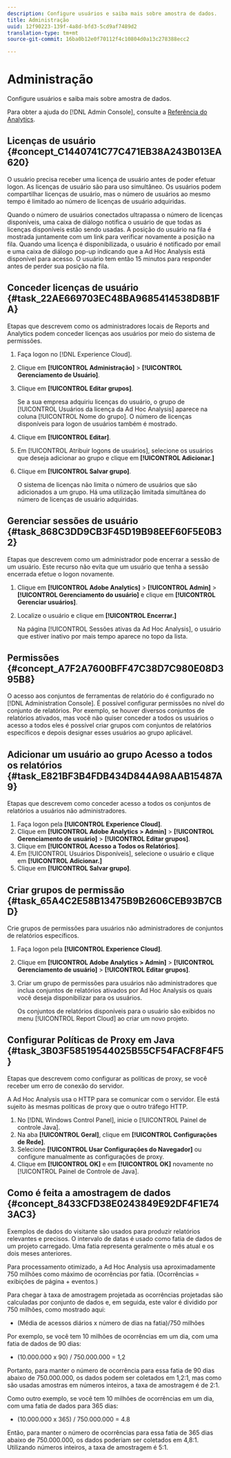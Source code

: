 ```yaml
---
description: Configure usuários e saiba mais sobre amostra de dados.
title: Administração
uuid: 12f90223-139f-4a8d-bfd3-5cd9af7489d2
translation-type: tm+mt
source-git-commit: 16ba0b12e0f70112f4c10804d0a13c278388ecc2

---
```



# Administração

Configure usuários e saiba mais sobre amostra de dados.

Para obter a ajuda do [!DNL Admin Console], consulte a [Referência do Analytics](https://marketing.adobe.com/resources/help/pt_BR/reference/index.html).

## Licenças de usuário {#concept_C1440741C77C471EB38A243B013EA620}

O usuário precisa receber uma licença de usuário antes de poder efetuar logon. As licenças de usuário são para uso simultâneo. Os usuários podem compartilhar licenças de usuário, mas o número de usuários ao mesmo tempo é limitado ao número de licenças de usuário adquiridas.

<!-- 

c_user_license.html

 -->

Quando o número de usuários conectados ultrapassa o número de licenças disponíveis, uma caixa de diálogo notifica o usuário de que todas as licenças disponíveis estão sendo usadas. A posição do usuário na fila é mostrada juntamente com um link para verificar novamente a posição na fila. Quando uma licença é disponibilizada, o usuário é notificado por email e uma caixa de diálogo pop-up indicando que a Ad Hoc Analysis está disponível para acesso. O usuário tem então 15 minutos para responder antes de perder sua posição na fila.

## Conceder licenças de usuário {#task_22AE669703EC48BA9685414538D8B1FA}

Etapas que descrevem como os administradores locais de Reports and Analytics podem conceder licenças aos usuários por meio do sistema de permissões.

<!-- 

t_user_licenses.xml

 -->

1. Faça logon no [!DNL Experience Cloud].
1. Clique em **[!UICONTROL Administração]** > **[!UICONTROL Gerenciamento de Usuário]**.
1. Clique em **[!UICONTROL Editar grupos]**.

   Se a sua empresa adquiriu licenças do usuário, o grupo de [!UICONTROL Usuários da licença da Ad Hoc Analysis] aparece na coluna [!UICONTROL Nome do grupo]. O número de licenças disponíveis para logon de usuários também é mostrado.

1. Clique em **[!UICONTROL Editar]**.
1. Em [!UICONTROL Atribuir logons de usuários], selecione os usuários que deseja adicionar ao grupo e clique em **[!UICONTROL Adicionar.]**
1. Clique em **[!UICONTROL Salvar grupo]**.

   O sistema de licenças não limita o número de usuários que são adicionados a um grupo. Há uma utilização limitada simultânea do número de licenças de usuário adquiridas.

## Gerenciar sessões de usuário {#task_868C3DD9CB3F45D19B98EEF60F5E0B32}

Etapas que descrevem como um administrador pode encerrar a sessão de um usuário. Este recurso não evita que um usuário que tenha a sessão encerrada efetue o logon novamente.

<!-- 

t_managing_users.xml

 -->

1. Clique em **[!UICONTROL Adobe Analytics]** > **[!UICONTROL Admin]** > **[!UICONTROL Gerenciamento do usuário]** e clique em **[!UICONTROL Gerenciar usuários]**.
1. Localize o usuário e clique em **[!UICONTROL Encerrar.]**

   Na página [!UICONTROL Sessões ativas da Ad Hoc Analysis], o usuário que estiver inativo por mais tempo aparece no topo da lista.

## Permissões {#concept_A7F2A7600BFF47C38D7C980E08D395B8}

<!-- 

c_permissions.xml

 -->

O acesso aos conjuntos de ferramentas de relatório do é configurado no [!DNL Administration Console]. É possível configurar permissões no nível do conjunto de relatórios. Por exemplo, se houver diversos conjuntos de relatórios ativados, mas você não quiser conceder a todos os usuários o acesso a todos eles é possível criar grupos com conjuntos de relatórios específicos e depois designar esses usuários ao grupo aplicável.

## Adicionar um usuário ao grupo Acesso a todos os relatórios {#task_E821BF3B4FDB434D844A98AAB15487A9}

Etapas que descrevem como conceder acesso a todos os conjuntos de relatórios a usuários não administradores.

<!-- 

t_permissions.xml

 -->

1. Faça logon pela **[!UICONTROL Experience Cloud]**.
1. Clique em **[!UICONTROL Adobe Analytics > Admin]** > **[!UICONTROL Gerenciamento de usuário]** > **[!UICONTROL Editar grupos]**.
1. Clique em **[!UICONTROL Acesso a Todos os Relatórios]**.
1. Em [!UICONTROL Usuários Disponíveis], selecione o usuário e clique em **[!UICONTROL Adicionar.]**
1. Clique em **[!UICONTROL Salvar grupo]**.

## Criar grupos de permissão {#task_65A4C2E58B13475B9B2606CEB93B7CBD}

Crie grupos de permissões para usuários não administradores de conjuntos de relatórios específicos.

<!-- 

t_permission_groups.xml

 -->

1. Faça logon pela **[!UICONTROL Experience Cloud]**.
1. Clique em **[!UICONTROL Adobe Analytics > Admin]** > **[!UICONTROL Gerenciamento de usuário]** > **[!UICONTROL Editar grupos]**.
1. Criar um grupo de permissões para usuários não administradores que inclua conjuntos de relatórios ativados por Ad Hoc Analysis os quais você deseja disponibilizar para os usuários.

   Os conjuntos de relatórios disponíveis para o usuário são exibidos no menu [!UICONTROL Report Cloud] ao criar um novo projeto.

## Configurar Políticas de Proxy em Java {#task_3B03F58519544025B55CF54FACF8F4F5}

Etapas que descrevem como configurar as políticas de proxy, se você receber um erro de conexão do servidor.

<!-- 

t_proxy_policies.xml

 -->

A Ad Hoc Analysis usa o HTTP para se comunicar com o servidor. Ele está sujeito às mesmas políticas de proxy que o outro tráfego HTTP.

1. No [!DNL Windows Control Panel], inicie o [!UICONTROL Painel de controle Java].
1. Na aba **[!UICONTROL Geral]**, clique em **[!UICONTROL Configurações de Rede]**.
1. Selecione **[!UICONTROL Usar Configurações do Navegador]** ou configure manualmente as configurações de proxy.
1. Clique em **[!UICONTROL OK]** e em **[!UICONTROL OK]** novamente no [!UICONTROL Painel de Controle de Java].

## Como é feita a amostragem de dados {#concept_8433CFD38E0243849E92DF4F1E743AC3}

Exemplos de dados do visitante são usados para produzir relatórios relevantes e precisos. O intervalo de datas é usado como fatia de dados de um projeto carregado. Uma fatia representa geralmente o mês atual e os dois meses anteriores.

<!-- 

c_overview_data_sampling.xml

 -->

Para processamento otimizado, a Ad Hoc Analysis usa aproximadamente 750 milhões como máximo de ocorrências por fatia. (Ocorrências = exibições de página + eventos.)

Para chegar à taxa de amostragem projetada as ocorrências projetadas são calculadas por conjunto de dados e, em seguida, este valor é dividido por 750 milhões, como mostrado aqui:

* (Média de acessos diários x número de dias na fatia)/750 milhões

Por exemplo, se você tem 10 milhões de ocorrências em um dia, com uma fatia de dados de 90 dias:

* (10.000.000 x 90) / 750.000.000 = 1,2

Portanto, para manter o número de ocorrência para essa fatia de 90 dias abaixo de 750.000.000, os dados podem ser coletados em 1,2:1, mas como são usadas amostras em números inteiros, a taxa de amostragem é de 2:1.

Como outro exemplo, se você tem 10 milhões de ocorrências em um dia, com uma fatia de dados para 365 dias:

* (10.000.000 x 365) / 750.000.000 = 4.8

Então, para manter o número de ocorrências para essa fatia de 365 dias abaixo de 750.000.000, os dados poderiam ser coletados em 4,8:1. Utilizando números inteiros, a taxa de amostragem é 5:1.
